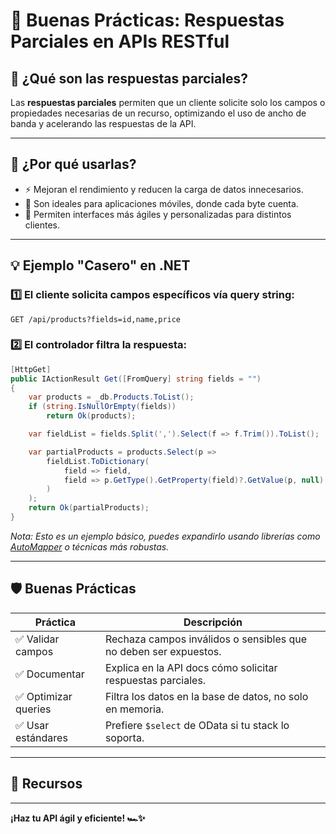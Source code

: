 # 🍰 Buenas Prácticas: Respuestas Parciales en APIs RESTful

## 🤔 ¿Qué son las respuestas parciales?

Las **respuestas parciales** permiten que un cliente solicite solo los campos o propiedades necesarias de un recurso, optimizando el uso de ancho de banda y acelerando las respuestas de la API.

---

## 🚀 ¿Por qué usarlas?

- ⚡ Mejoran el rendimiento y reducen la carga de datos innecesarios.
- 📱 Son ideales para aplicaciones móviles, donde cada byte cuenta.
- 🎯 Permiten interfaces más ágiles y personalizadas para distintos clientes.

---

## 💡 Ejemplo "Casero" en .NET

### 1️⃣ El cliente solicita campos específicos vía query string:
```
GET /api/products?fields=id,name,price
```

### 2️⃣ El controlador filtra la respuesta:
```csharp
[HttpGet]
public IActionResult Get([FromQuery] string fields = "")
{
    var products = _db.Products.ToList();
    if (string.IsNullOrEmpty(fields))
        return Ok(products);

    var fieldList = fields.Split(',').Select(f => f.Trim()).ToList();

    var partialProducts = products.Select(p =>
        fieldList.ToDictionary(
            field => field,
            field => p.GetType().GetProperty(field)?.GetValue(p, null)
        )
    );
    return Ok(partialProducts);
}
```
*Nota: Esto es un ejemplo básico, puedes expandirlo usando librerías como [AutoMapper](https://automapper.org/) o técnicas más robustas.*

---

## 🛡️ Buenas Prácticas

| Práctica             | Descripción                                                        |
|----------------------|--------------------------------------------------------------------|
| ✅ Validar campos    | Rechaza campos inválidos o sensibles que no deben ser expuestos.   |
| ✅ Documentar        | Explica en la API docs cómo solicitar respuestas parciales.         |
| ✅ Optimizar queries | Filtra los datos en la base de datos, no solo en memoria.          |
| ✅ Usar estándares   | Prefiere `$select` de OData si tu stack lo soporta.                |

---

## 🔗 Recursos
---

**¡Haz tu API ágil y eficiente! 🏎️✨**
